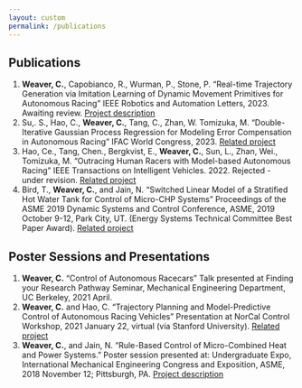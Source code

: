 ```yaml
---
layout: custom
permalink: /publications
---
```



## Publications
1. **Weaver, C.**, Capobianco, R., Wurman, P., Stone, P. “Real-time Trajectory Generation via Imitation Learning
of Dynamic Movement Primitives for Autonomous Racing” IEEE Robotics and Automation Letters, 2023.
Awaiting review. [Project description](https://cwj22.github.io/projects/dmp.html)
2. Su,. S., Hao, C., **Weaver, C.**, Tang, C., Zhan, W. Tomizuka, M. “Double-Iterative Gaussian Process Regression
for Modeling Error Compensation in Autonomous Racing” IFAC World Congress, 2023.  [Related project](https://cwj22.github.io/projects/mpc.html)
3. Hao, Ce., Tang, Chen., Bergkvist, E., **Weaver, C.**, Sun, L., Zhan, Wei., Tomizuka, M. “Outracing Human Racers
with Model-based Autonomous Racing” IEEE Transactions on Intelligent Vehicles. 2022. Rejected - under revision. [Related project](https://cwj22.github.io/projects/mpc.html)
4. Bird, T., **Weaver, C.**, and Jain, N. “Switched Linear Model of a Stratified Hot Water Tank for Control of
Micro-CHP Systems” Proceedings of the ASME 2019 Dynamic Systems and Control Conference, ASME, 2019
October 9-12, Park City, UT. (Energy Systems Technical Committee Best Paper Award). [Related project](https://cwj22.github.io/projects/dmp.html)

## Poster Sessions and Presentations
1. **Weaver, C.** “Control of Autonomous Racecars” Talk presented at Finding your Research Pathway Seminar,
Mechanical Engineering Department, UC Berkeley, 2021 April.
2. **Weaver, C.** and Hao, C. “Trajectory Planning and Model-Predictive Control of Autonomous Racing
Vehicles” Presentation at NorCal Control Workshop, 2021 January 22, virtual (via Stanford University). [Related project](https://cwj22.github.io/projects/mpc.html)
3. **Weaver, C.**, and Jain, N. “Rule-Based Control of Micro-Combined Heat and Power Systems.” Poster session
presented at: Undergraduate Expo, International Mechanical Engineering Congress and Exposition, ASME,
2018 November 12; Pittsburgh, PA. [Project description](https://cwj22.github.io/projects/dmp.html)